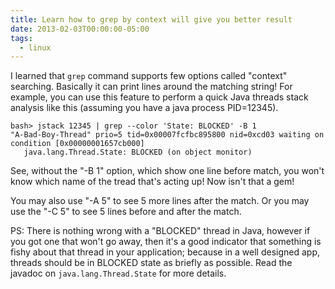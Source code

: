 ```yaml
---
title: Learn how to grep by context will give you better result
date: 2013-02-03T00:00:00-05:00
tags:
  - linux
---
```


I learned that `grep` command supports few options called "context" searching. Basically it can print lines around the matching string! For example, you can use this feature to perform a quick Java threads stack analysis like this (assuming you have a java process PID=12345).

    
    bash> jstack 12345 | grep --color 'State: BLOCKED' -B 1
    "A-Bad-Boy-Thread" prio=5 tid=0x00007fcfbc895800 nid=0xcd03 waiting on condition [0x00000001657cb000]
       java.lang.Thread.State: BLOCKED (on object monitor)
    

See, without the "-B 1" option, which show one line before match, you won't know which name of the tread that's acting up! Now isn't that a gem!

You may also use "-A 5" to see 5 more lines after the match. Or you may use the "-C 5" to see 5 lines before and after the match.

PS: There is nothing wrong with a "BLOCKED" thread in Java, however if you got one that won't go away, then it's a good indicator that something is fishy about that thread in your application; because in a well designed app, threads should be in BLOCKED state as briefly as possible. Read the javadoc on `java.lang.Thread.State` for more details.
